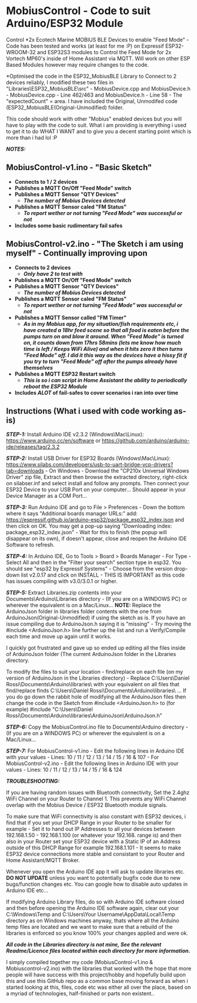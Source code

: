 # MobiusControl - Code to suit Arduino/ESP32 Module

Control *2x Ecotech Marine MOBIUS BLE Devices to enable "Feed Mode" - Code has been tested and works (at least for me :P) on Expressif ESP32-WROOM-32 and ESP32S3 modules to Control the Feed Mode for 2x Vortech MP60's inside of Home Assistant via MQTT. Will work on other ESP Based Modules however may require changes to the code.


*Optimised the code in the ESP32_MobiusBLE Library to Connect to 2 devices reliably, I modified these two files in "Libraries\ESP32_MobiusBLE\src\" - MobiusDevice.cpp and MobiusDevice.h - MobiusDevice.cpp - Line 462/463 and MobiusDevice.h - Line 58 - The "expectedCount" = area. I have included the Original, Unmodifed code (ESP32_MobiusBLE(Original-Unmodified) folder.

This code should work with other "Mobius" enabled devices but you will have to play with the code to suit. What i am providing is everything i used to get it to do WHAT I WANT and to give you a decent starting point which is more than i had lol :P 

***NOTES:***


## MobiusControl-v1.ino - "Basic Sketch" 
* **Connects to 1 / 2 devices**
* **Publishes a MQTT On/Off "Feed Mode" switch**
* **Publishes a MQTT Sensor "QTY Devices"**
  * ***The number of Mobius Devices detected***
* **Publishes a MQTT Sensor caled "FM Status"**
  * ***To report wether or not turning "Feed Mode" was successful or not***
* **Includes some basic rudimentary fail safes**

## MobiusControl-v2.ino - "The Sketch i am using myself" - Continually improving upon
* **Connects to 2 devices**
  * ***Only have 2 to test with***
* **Publishes a MQTT On/Off "Feed Mode" switch**
* **Publishes a MQTT Sensor "QTY Devices"**
  * ***The number of Mobius Devices detected***
* **Publishes a MQTT Sensor caled "FM Status"**
  * ***To report wether or not turning "Feed Mode" was successful or not***
* **Publishes a MQTT Sensor called "FM Timer"**
  * ***As in my Mobius app, for my situation/fish requirements etc, i have created a 18hr feed scene so that all food is eaten before the pumps turn on and blow it around. When "Feed Mode" is turned on, it counts down from 17hrs 58mins (lets me know how much time is 
       left / Keeps WiFi Alive) and when it hits zero it then turns "Feed Mode" off. I did it this way as the devices have a hissy fit if you try to turn "Feed Mode" off after the pumps already have themselves***
* **Publishes a MQTT ESP32 Restart switch**
  * ***This is so i can script in Home Assistant the ability to periodically reboot the ESP32 Module***
* **Includes ***ALOT*** of fail-safes to cover scenarios i ran into over time**     


## Instructions (What i used with code working as-is)


***STEP-1:*** Install Arduino IDE v2.3.2 (Windows\Mac\Linux): https://www.arduino.cc/en/software or https://github.com/arduino/arduino-ide/releases/tag/2.3.2

***STEP-2:*** Install USB Driver for ESP32 Boards (Windows\Mac\Linux): https://www.silabs.com/developers/usb-to-uart-bridge-vcp-drivers?tab=downloads - On Windows - Download the "CP210x Universal Windows Driver" zip file, Extract and then browse the extracted directory, right-click on silabser.inf and select install and follow any prompts. Then connect your ESP32 Device to your USB Port on your computer... Should appear in your Device Manager as a COM Port...

***STEP-3:*** Run Arduino IDE and go to File > Preferences - Down the bottom where it says "Additional boards manager URLs:" add: https://espressif.github.io/arduino-esp32/package_esp32_index.json and then click on OK. You may get a pop-up saying "Downloading index: package_esp32_index.json" - Wait for this to finish (the popup will disappear on its own), if doesn't appear, close and reopen the Arduino IDE Software to refresh. 

***STEP-4:*** In Arduino IDE, Go to Tools > Board > Boards Manager - For Type - Select All and then in the "Filter your search" section type in esp32. You should see "esp32 by Expressif Systems" - Choose from the version drop-down list v2.0.17 and click on INSTALL - THIS IS IMPORTANT as this code has issues compiling with v3.0/3.0.1 or higher.

***STEP-5:*** Extract Libraries.zip contents into your Documents\Arduino\Libraries directory - (If you are on a WINDOWS PC) or wherever the equivalent is on a Mac/Linux... **NOTE:** Replace the ArduinoJson folder in libraries folder contents with the one from ArduinoJson(Original-Unmodified) if using the sketch as is. If you have an issue compiling due to ArduinoJson.h saying it is "missing" - Try moving the #include <ArduinoJson.h> line further up the list and run a Verify/Compile each time and move up again until it works. 

I quickly got frustrated and gave up so ended up editing all the files inside of ArduinoJson folder (The current ArduinoJson folder in the Libraries directory. 

To modify the files to suit your location - find/replace on each file (on my version of ArduinoJson in the Libraries directory) - Replace C:\Users\Daniel Rossi\Documents\Arduino\libraries\ with your equivalent on all files that find/replace finds C:\Users\Daniel Rossi\Documents\Arduino\libraries\ ... If you do go down the rabbit hole of modifying all the ArduinoJson files then change the code in the Sketch from #include <ArduinoJson.h> to (for example) #include "C:\\Users\\Daniel Rossi\\Documents\\Arduino\\libraries\\ArduinoJson\\ArduinoJson.h"

***STEP-6:*** Copy the MobiusControl.ino file to Documents\Arduino directory - (If you are on a WINDOWS PC) or wherever the equivalent is on a Mac/Linux...

***STEP-7:*** For MobiusControl-v1.ino - Edit the following lines in Arduino IDE with your values - Lines: 10 / 11 / 12 / 13 / 14 / 15 / 16 & 107 - For MobiusControl-v2.ino - Edit the following lines in Arduino IDE with your values - Lines: 10 / 11 / 12 / 13 / 14 / 15 / 16 & 124


***TROUBLESHOOTING:*** 


If you are having random issues with Bluetooth connectivity, Set the 2.4ghz WiFi Channel on your Router to Channel 1. This prevents any WiFi Channel overlap with the Mobius Device / ESP32 Bluetooth module signals. 

To make sure that WiFi connectivity is also constant with ESP32 devices, i find that if you set your DHCP Range in your Router to be smaller for example - Set it to hand out IP Addresses to all your devices between 192.168.1.50 - 192.168.1.100 (or whatever your 192.168. range is) and then also in your Router set your ESP32 device with a Static IP of an Address outside of this DHCP Range for example 192.168.1.101 - It seems to make ESP32 device connections more stable and consistant to your Router and Home Assistant/MQTT Broker.

Whenever you open the Arduino IDE app it will ask to update libraries etc. **DO NOT UPDATE** unless you want to potentially bugfix code due to new bugs/function changes etc. You can google how to disable auto updates in Arduino IDE etc...

If modifying Arduino Library files, do so with Arduino IDE software closed and then before opening the Arduino IDE software again, clear out your C:\Windows\Temp and C:\Users\Your Username\AppData\Local\Temp directory as on Windows machines anyway, thats where all the Arduino temp files are located and we want to make sure that a rebuild of the libraries is enforced so you know 100% your changes applied and were ok.





***All code in the Libraries directory is not mine, See the relevant Readme/Licence files located within each directory for more information.*** 

I simply compiled together my code (MobiusControl-v1.ino & Mobiuscontrol-v2.ino) with the libraries that worked with the hope that more people will have success with this project/hobby and hopefully build upon this and use this GitHub repo as a common base moving forward as when i started looking at this, files, code etc was either all over the place, based on a myriad of technologies, half-finished or parts non existent..
